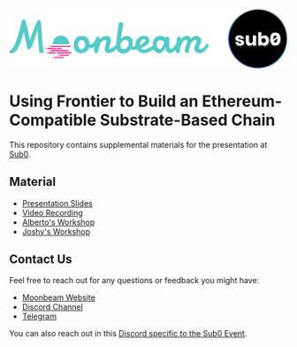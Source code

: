![Sub0Logo](MoonbeamSub0.png)

# Using Frontier to Build an Ethereum-Compatible Substrate-Based Chain

This repository contains supplemental materials for the presentation at [Sub0](https://sub0.parity.io).

## Material

-  [Presentation Slides](https://docs.google.com/presentation/d/1Hy8y3axrdmT3LdcICZiycus-elg3bcQo8stbdD4C1hU/edit?usp=sharing)
-  [Video Recording](https://www.youtube.com/watch?v=U18uEgWVZy4)
-  [Alberto's Workshop](Workshop-Alberto)
-  [Joshy's Workshop](Workshop-Joshy)

## Contact Us

Feel free to reach out for any questions or feedback you might have:

-  [Moonbeam Website](https://moonbeam.network/)
-  [Discord Channel](https://discord.gg/nWbtA9x)
-  [Telegram](https://t.me/Moonbeam_Official)

You can also reach out in this [Discord specific to the Sub0 Event](https://discord.gg/XayReu4).

